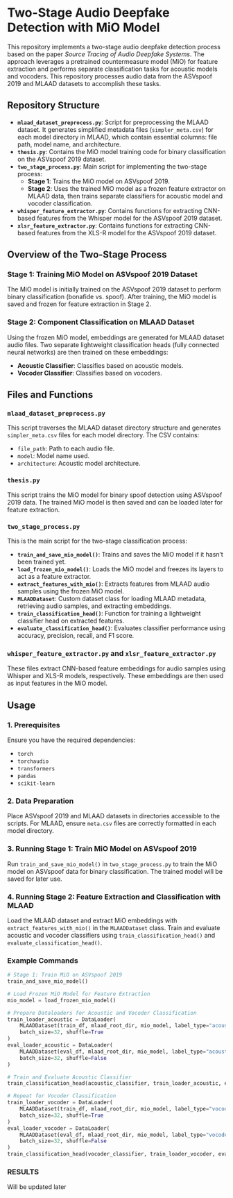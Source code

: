 # Two-Stage Audio Deepfake Detection with MiO Model

This repository implements a two-stage audio deepfake detection process based on the paper *Source Tracing of Audio Deepfake Systems*. The approach leverages a pretrained countermeasure model (MiO) for feature extraction and performs separate classification tasks for acoustic models and vocoders. This repository processes audio data from the ASVspoof 2019 and MLAAD datasets to accomplish these tasks.

## Repository Structure

- **`mlaad_dataset_preprocess.py`**: Script for preprocessing the MLAAD dataset. It generates simplified metadata files (`simpler_meta.csv`) for each model directory in MLAAD, which contain essential columns: file path, model name, and architecture.
- **`thesis.py`**: Contains the MiO model training code for binary classification on the ASVspoof 2019 dataset.
- **`two_stage_process.py`**: Main script for implementing the two-stage process:
  - **Stage 1**: Trains the MiO model on ASVspoof 2019.
  - **Stage 2**: Uses the trained MiO model as a frozen feature extractor on MLAAD data, then trains separate classifiers for acoustic model and vocoder classification.
- **`whisper_feature_extractor.py`**: Contains functions for extracting CNN-based features from the Whisper model for the ASVspoof 2019 dataset.
- **`xlsr_feature_extractor.py`**: Contains functions for extracting CNN-based features from the XLS-R model for the ASVspoof 2019 dataset.

## Overview of the Two-Stage Process

### Stage 1: Training MiO Model on ASVspoof 2019 Dataset
The MiO model is initially trained on the ASVspoof 2019 dataset to perform binary classification (bonafide vs. spoof). After training, the MiO model is saved and frozen for feature extraction in Stage 2.

### Stage 2: Component Classification on MLAAD Dataset
Using the frozen MiO model, embeddings are generated for MLAAD dataset audio files. Two separate lightweight classification heads (fully connected neural networks) are then trained on these embeddings:
- **Acoustic Classifier**: Classifies based on acoustic models.
- **Vocoder Classifier**: Classifies based on vocoders.

## Files and Functions

### `mlaad_dataset_preprocess.py`
This script traverses the MLAAD dataset directory structure and generates `simpler_meta.csv` files for each model directory. The CSV contains:
- `file_path`: Path to each audio file.
- `model`: Model name used.
- `architecture`: Acoustic model architecture.

### `thesis.py`
This script trains the MiO model for binary spoof detection using ASVspoof 2019 data. The trained MiO model is then saved and can be loaded later for feature extraction.

### `two_stage_process.py`
This is the main script for the two-stage classification process:
- **`train_and_save_mio_model()`**: Trains and saves the MiO model if it hasn’t been trained yet.
- **`load_frozen_mio_model()`**: Loads the MiO model and freezes its layers to act as a feature extractor.
- **`extract_features_with_mio()`**: Extracts features from MLAAD audio samples using the frozen MiO model.
- **`MLAADDataset`**: Custom dataset class for loading MLAAD metadata, retrieving audio samples, and extracting embeddings.
- **`train_classification_head()`**: Function for training a lightweight classifier head on extracted features.
- **`evaluate_classification_head()`**: Evaluates classifier performance using accuracy, precision, recall, and F1 score.

### `whisper_feature_extractor.py` and `xlsr_feature_extractor.py`
These files extract CNN-based feature embeddings for audio samples using Whisper and XLS-R models, respectively. These embeddings are then used as input features in the MiO model.

## Usage

### 1. Prerequisites
Ensure you have the required dependencies:
- `torch`
- `torchaudio`
- `transformers`
- `pandas`
- `scikit-learn`

### 2. Data Preparation
Place ASVspoof 2019 and MLAAD datasets in directories accessible to the scripts. For MLAAD, ensure `meta.csv` files are correctly formatted in each model directory.

### 3. Running Stage 1: Train MiO Model on ASVspoof 2019
Run `train_and_save_mio_model()` in `two_stage_process.py` to train the MiO model on ASVspoof data for binary classification. The trained model will be saved for later use.

### 4. Running Stage 2: Feature Extraction and Classification with MLAAD
Load the MLAAD dataset and extract MiO embeddings with `extract_features_with_mio()` in the `MLAADDataset` class. Train and evaluate acoustic and vocoder classifiers using `train_classification_head()` and `evaluate_classification_head()`.

### Example Commands

```python
# Stage 1: Train MiO on ASVspoof 2019
train_and_save_mio_model()

# Load Frozen MiO Model for Feature Extraction
mio_model = load_frozen_mio_model()

# Prepare Dataloaders for Acoustic and Vocoder Classification
train_loader_acoustic = DataLoader(
    MLAADDataset(train_df, mlaad_root_dir, mio_model, label_type="acoustic"),
    batch_size=32, shuffle=True
)
eval_loader_acoustic = DataLoader(
    MLAADDataset(eval_df, mlaad_root_dir, mio_model, label_type="acoustic"),
    batch_size=32, shuffle=False
)

# Train and Evaluate Acoustic Classifier
train_classification_head(acoustic_classifier, train_loader_acoustic, eval_loader_acoustic)

# Repeat for Vocoder Classification
train_loader_vocoder = DataLoader(
    MLAADDataset(train_df, mlaad_root_dir, mio_model, label_type="vocoder"),
    batch_size=32, shuffle=True
)
eval_loader_vocoder = DataLoader(
    MLAADDataset(eval_df, mlaad_root_dir, mio_model, label_type="vocoder"),
    batch_size=32, shuffle=False
)
train_classification_head(vocoder_classifier, train_loader_vocoder, eval_loader_vocoder)
```
### RESULTS

Will be updated later